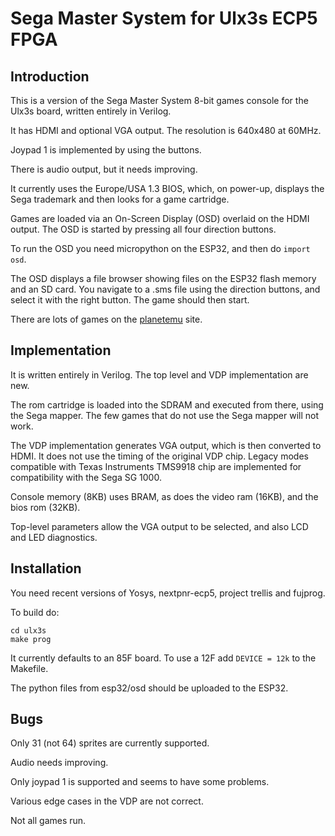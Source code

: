 # Sega Master System for Ulx3s ECP5 FPGA

## Introduction

This is a version of the Sega Master System 8-bit games console for the Ulx3s board, written entirely in Verilog.

It has HDMI and optional VGA output. The resolution is 640x480 at 60MHz.

Joypad 1 is implemented by using the buttons.

There is audio output, but it needs improving.

It currently uses the Europe/USA 1.3 BIOS, which, on power-up,  displays the Sega trademark and then looks for a game cartridge.

Games are loaded via an On-Screen Display (OSD) overlaid on the HDMI output. The OSD is started by pressing all four direction buttons. 

To run the OSD you need micropython on the ESP32, and then do `import osd`.

The OSD displays a file browser showing files on the ESP32 flash memory and an SD card. You navigate to a .sms file using the direction buttons, and select it with the right button. The game should then start.

There are lots of games on the [planetemu](https://www.planetemu.net/roms/sega-master-system) site.

## Implementation

It is written entirely in Verilog. The top level and VDP implementation are new.

The rom cartridge is loaded into the SDRAM and executed from there, using the Sega mapper. The few games that do not use the Sega mapper will not work.

The VDP implementation generates VGA output, which is then converted to HDMI. It does not use the timing of the original VDP chip. Legacy modes compatible with Texas Instruments TMS9918 chip are implemented for compatibility with the Sega SG 1000.

Console memory (8KB) uses BRAM, as does the video ram (16KB), and the bios rom (32KB).

Top-level parameters allow the VGA output to be selected, and also LCD and LED diagnostics.

## Installation

You need recent versions of Yosys, nextpnr-ecp5, project trellis and fujprog.

To build do:

```
cd ulx3s
make prog
```

It currently defaults to an 85F board. To use a 12F add `DEVICE = 12k` to the Makefile.

The python files from esp32/osd should be uploaded to the ESP32.

## Bugs

Only 31 (not 64) sprites are currently supported.

Audio needs improving.

Only joypad 1 is supported and seems to have some problems.

Various edge cases in the VDP are not correct.

Not all games run.

